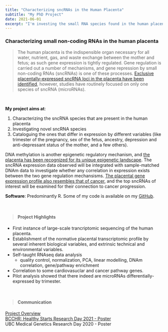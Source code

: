 ```yaml
---
title: "Characterizing sncRNAs in the Human Placenta"
subtitle: "My PhD Project"
date: 2021-06-01
excerpt: "I'm investing the small RNA species found in the human placenta and their contribution to gene regulation and pregnancy complications."
---
```


### Characterizing small non-coding RNAs in the human placenta  

> The human placenta is the indispensible organ necessary for all water, nutrient, gas, and waste exchange between the mother and fetus; as such gene expression is tightly regulated. Gene regulation is carried out a number of mechanisms, and gene repression by small non-coding RNAs (sncRNAs) is one of these processes. [Exclusive placentally-expressed sncRNA loci in the placenta have been identified](https://10.1016/j.ajog.2015.07.046), however, studies have routinely focused on only one species of sncRNA (microRNAs).  

<br>  

**My project aims at**:  

1. Characterizing the sncRNA species that are present in the human placenta  
2. Investigating novel sncRNA species  
3. Cataloguing the ones that differ in expression by different variables (like trimester of the pregnancy, sex of the fetus, ancestry, depression and anti-depressant status of the mother, and a few others).  

DNA methylation is another epigenetic regulatory mechanism, and [the placenta has been recognized for its unique epigenetic landscape](https://10.1101/cshperspect.a023044). The sncRNA expression data observed will be integrated with sample-matched DNAm data to investigate whether any correlation in expression exists between the two gene regulation mechansisms. [The placental gene expression profile also resembles that of cancer](https://10.1098/rsob.180081), and the top sncRNAs of interest will be examined for their connection to cancer progression.     

**Software**: Predominantly R. Some of my code is available on my [GitHub](https://github.com/nikita-telkar/Projects).    

<br>  

> #### Project Highlights  
- First instance of large-scale trancriptomic sequencing of the human placenta.  
- Establishment of the normative placental transcriptomic profile by several inherent biological variables, and extrinsic technical and environmental variables.   
- Self-taught RNAseq data analysis  
  - quality control, normalization, PCA, linear modelling, DNAm correlation, gene/pathway enrichment  
- Correlation to some cardiovasuclar and cancer pathway genes.  
- Pilot analysis showed that there indeed are microRNAs differentially-expressed by trimester.  

<br>  

> #### Communication  
[Project Overview](https://drive.google.com/file/d/1t9d_xWZNY1BtvPOen691nzvIVH7YIgrb/view?usp=sharing)  
[BCCHR: Healthy Starts Research Day 2021 - Poster](https://drive.google.com/file/d/1K4JreNCGIXvbKClrT0TwzAF8Sf3B23Yh/view?usp=sharing)  
UBC Medical Genetics Research Day 2020 - Poster  

